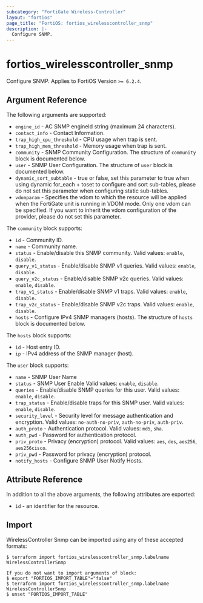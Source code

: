 ```yaml
---
subcategory: "FortiGate Wireless-Controller"
layout: "fortios"
page_title: "FortiOS: fortios_wirelesscontroller_snmp"
description: |-
  Configure SNMP.
---
```


# fortios_wirelesscontroller_snmp
Configure SNMP. Applies to FortiOS Version `>= 6.2.4`.

## Argument Reference

The following arguments are supported:

* `engine_id` - AC SNMP engineId string (maximum 24 characters).
* `contact_info` - Contact Information.
* `trap_high_cpu_threshold` - CPU usage when trap is sent.
* `trap_high_mem_threshold` - Memory usage when trap is sent.
* `community` - SNMP Community Configuration. The structure of `community` block is documented below.
* `user` - SNMP User Configuration. The structure of `user` block is documented below.
* `dynamic_sort_subtable` - true or false, set this parameter to true when using dynamic for_each + toset to configure and sort sub-tables, please do not set this parameter when configuring static sub-tables.
* `vdomparam` - Specifies the vdom to which the resource will be applied when the FortiGate unit is running in VDOM mode. Only one vdom can be specified. If you want to inherit the vdom configuration of the provider, please do not set this parameter.

The `community` block supports:

* `id` - Community ID.
* `name` - Community name.
* `status` - Enable/disable this SNMP community. Valid values: `enable`, `disable`.
* `query_v1_status` - Enable/disable SNMP v1 queries. Valid values: `enable`, `disable`.
* `query_v2c_status` - Enable/disable SNMP v2c queries. Valid values: `enable`, `disable`.
* `trap_v1_status` - Enable/disable SNMP v1 traps. Valid values: `enable`, `disable`.
* `trap_v2c_status` - Enable/disable SNMP v2c traps. Valid values: `enable`, `disable`.
* `hosts` - Configure IPv4 SNMP managers (hosts). The structure of `hosts` block is documented below.

The `hosts` block supports:

* `id` - Host entry ID.
* `ip` - IPv4 address of the SNMP manager (host).

The `user` block supports:

* `name` - SNMP User Name
* `status` - SNMP User Enable Valid values: `enable`, `disable`.
* `queries` - Enable/disable SNMP queries for this user. Valid values: `enable`, `disable`.
* `trap_status` - Enable/disable traps for this SNMP user. Valid values: `enable`, `disable`.
* `security_level` - Security level for message authentication and encryption. Valid values: `no-auth-no-priv`, `auth-no-priv`, `auth-priv`.
* `auth_proto` - Authentication protocol. Valid values: `md5`, `sha`.
* `auth_pwd` - Password for authentication protocol.
* `priv_proto` - Privacy (encryption) protocol. Valid values: `aes`, `des`, `aes256`, `aes256cisco`.
* `priv_pwd` - Password for privacy (encryption) protocol.
* `notify_hosts` - Configure SNMP User Notify Hosts.


## Attribute Reference

In addition to all the above arguments, the following attributes are exported:
* `id` - an identifier for the resource.

## Import

WirelessController Snmp can be imported using any of these accepted formats:
```
$ terraform import fortios_wirelesscontroller_snmp.labelname WirelessControllerSnmp

If you do not want to import arguments of block:
$ export "FORTIOS_IMPORT_TABLE"="false"
$ terraform import fortios_wirelesscontroller_snmp.labelname WirelessControllerSnmp
$ unset "FORTIOS_IMPORT_TABLE"
```
